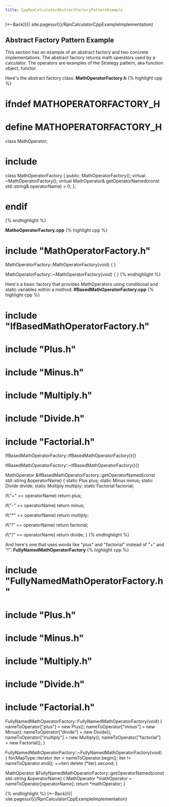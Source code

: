 ```yaml
---
title: CppRpnCalculatorAbstractFactoryPatternExample
---
```

[<--Back]({{ site.pagesurl}}/RpnCalculatorCppExampleImplementation)

## Abstract Factory Pattern Example
This section has an example of an abstract factory and two concrete implementations. The abstract factory returns math operators used by a calculator. The operators are examples of the Strategy pattern, aka function object, functor. 

Here's the abstract factory class:
**MathOperatorFactory.h**
{% highlight cpp %}
# ifndef MATHOPERATORFACTORY_H
# define MATHOPERATORFACTORY_H

class MathOperator;

# include <string>

class MathOperatorFactory
{
public:
   MathOperatorFactory();
   virtual ~MathOperatorFactory();
   virtual MathOperator& getOperatorNamed(const std::string& operatorName) = 0;
};

# endif
{% endhighlight %}

**MathoOperatorFactory.cpp**
{% highlight cpp %}

# include "MathOperatorFactory.h"

MathOperatorFactory::MathOperatorFactory(void)
{
}

MathOperatorFactory::~MathOperatorFactory(void)
{
}
{% endhighlight %}

Here's a basic factory that provides MathOperators using conditional and static variables within a method:
**IfBasedMathOperatorFactory.cpp**
{% highlight cpp %}
# include "IfBasedMathOperatorFactory.h"
# include "Plus.h"
# include "Minus.h"
# include "Multiply.h"
# include "Divide.h"
# include "Factorial.h"

IfBasedMathOperatorFactory::IfBasedMathOperatorFactory(){}

IfBasedMathOperatorFactory::~IfBasedMathOperatorFactory(){}

MathOperator &IfBasedMathOperatorFactory::getOperatorNamed(const std::string &operatorName) {
   static Plus plus;
   static Minus minus;
   static Divide divide;
   static Multiply multiply;
   static Factorial factorial;

   if("+" == operatorName)
      return plus;

   if("-" == operatorName)
      return minus;

   if("*" == operatorName)
      return multiply;

   if("!" == operatorName)
      return factorial;

   if("/" == operatorName)
      return divide;
}
{% endhighlight %}

And here's one that uses words like "plus" and "factorial" instead of "+" and "!":
**FullyNamedMathOperatorFactory**
{% highlight cpp %}
# include "FullyNamedMathOperatorFactory.h"

# include "Plus.h"
# include "Minus.h"
# include "Multiply.h"
# include "Divide.h"
# include "Factorial.h"

FullyNamedMathOperatorFactory::FullyNamedMathOperatorFactory(void) {
   nameToOperator["plus"] = new Plus();
   nameToOperator["minus"] = new Minus();
   nameToOperator["divide"] = new Divide();
   nameToOperator["multiply"] = new Multiply();
   nameToOperator["factorial"] = new Factorial();
}

FullyNamedMathOperatorFactory::~FullyNamedMathOperatorFactory(void) {
   for(MapType::iterator iter = nameToOperator.begin(); iter != nameToOperator.end(); ++iter)
      delete (*iter).second;
}

MathOperator &FullyNamedMathOperatorFactory::getOperatorNamed(const std::string &operatorName) {
   MathOperator *mathOperator = nameToOperator[operatorName];
   return  *mathOperator;
}

{% endhighlight %}
[<--Back]({{ site.pagesurl}}/RpnCalculatorCppExampleImplementation)
